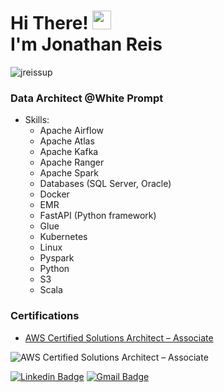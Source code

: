 <h1 align="left">Hi There! <img src="https://raw.githubusercontent.com/kaueMarques/kaueMarques/master/hi.gif" width="30px"> <br>I'm Jonathan Reis</h1>
<p align="left"> <img src="https://komarev.com/ghpvc/?username=jreissup" alt="jreissup" /> </p>
<h3 align="left">Data Architect @White Prompt </h3>

- Skills:
  - Apache Airflow
  - Apache Atlas
  - Apache Kafka
  - Apache Ranger
  - Apache Spark
  - Databases (SQL Server, Oracle)
  - Docker
  - EMR
  - FastAPI (Python framework)
  - Glue
  - Kubernetes
  - Linux
  - Pyspark
  - Python
  - S3
  - Scala


<h3 align="left">Certifications</h3>

- [AWS Certified Solutions Architect – Associate](https://www.credly.com/badges/10c4d7e6-425b-4938-ac47-8e2e7dc40e72/public_url)

![AWS Certified Solutions Architect – Associate](https://s3.amazonaws.com/tekchain.com.br/assets/certification_badge/jreissup/aws-solutions-architect-associate.png)


[![Linkedin Badge](https://img.shields.io/badge/-Jonathan-blue?style=flat-square&logo=Linkedin&logoColor=white&link=https://www.linkedin.com/in/jreissup/)](https://www.linkedin.com/in/jreissup/) 
[![Gmail Badge](https://img.shields.io/badge/-jreissup@gmail.com-c14438?style=flat-square&logo=Gmail&logoColor=white&link=mailto:jreissup@gmail.com)](mailto:jreissup@gmail.com)

<!--
**jreissup/jreissup** is a ✨ _special_ ✨ repository because its `README.md` (this file) appears on your GitHub profile.

Here are some ideas to get you started:

- 🔭 I’m currently working on ...
- 🌱 I’m currently learning ...
- 👯 I’m looking to collaborate on ...
- 🤔 I’m looking for help with ...
- 💬 Ask me about ...
- 📫 How to reach me: ...
- 😄 Pronouns: ...
- ⚡ Fun fact: ...
-->
